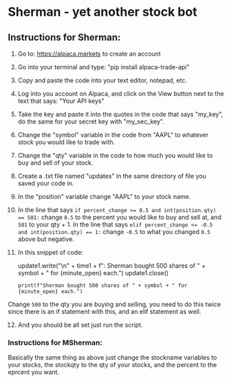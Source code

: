 # Sherman - yet another stock bot


## Instructions for Sherman:

 1. Go to: https://alpaca.markets to create an account
  

 2. Go into your terminal and type: "pip install alpaca-trade-api"


 3. Copy and paste the code into your text editor, notepad, etc.


 4. Log into you account on Alpaca, and click on the View button next to the text that says: "Your API keys"


 5. Take the key and paste it into the quotes in the code that says "my_key", do the same for your secret key with "my_sec_key".


 6. Change the "symbol" variable in the code from "AAPL" to whatever stock you would like to trade with.


 7. Change the "qty" variable in the code to how much you would like to buy and sell of your stock.


 8. Create a .txt file named "updates" in the same directory of file you saved your code in.


 9. In the "position" variable change "AAPL" to your stock name.


10. In the line that says `if percent_change >= 0.5 and int(position.qty) == 501:` change `0.5` to the percent you would like to buy and sell at, and `501` to your qty + 1. 
  In the line that says `elif percent_change <= -0.5 and int(position.qty) == 1:` change `-0.5` to what you changed `0.5` above but negative.


11. In this snippet of code:
  
    update1.write("\n" + time1 + f": Sherman bought 500 shares of " + symbol + " for {minute_open} each.")
        update1.close()

        print(f"Sherman bought 500 shares of " + symbol + " for {minute_open} each.")
         
   
   Change `500` to the qty you are buying and selling, you need to do this twice since there is an if statement with this, and an elif statement as well.


  12. And you should be all set just run the script.
  
  
  
### Instructions for MSherman:
  
  Basically the same thing as above just change the stockname variables to your stocks, the stockqty to the qty of your stocks, and the percent to the eprcent you want.
